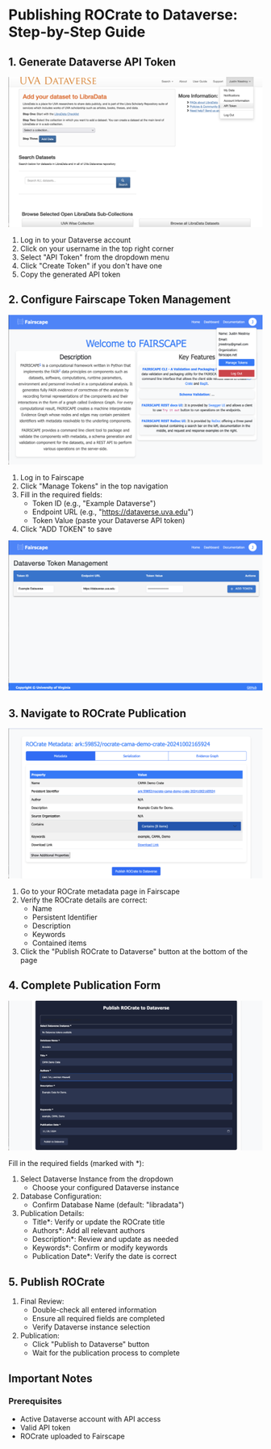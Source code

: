 # Publishing ROCrate to Dataverse: Step-by-Step Guide

## 1. Generate Dataverse API Token

![Step 1](../screenshots/pub1.png)

1. Log in to your Dataverse account
2. Click on your username in the top right corner
3. Select "API Token" from the dropdown menu
4. Click "Create Token" if you don't have one
5. Copy the generated API token

## 2. Configure Fairscape Token Management

![Step 2](../screenshots/pub2.png)

1. Log in to Fairscape
2. Click "Manage Tokens" in the top navigation
3. Fill in the required fields:
   - Token ID (e.g., "Example Dataverse")
   - Endpoint URL (e.g., "https://dataverse.uva.edu")
   - Token Value (paste your Dataverse API token)
4. Click "ADD TOKEN" to save

![Step 3](../screenshots/pub3.png)

## 3. Navigate to ROCrate Publication

![Step 4](../screenshots/pub4.png)

1. Go to your ROCrate metadata page in Fairscape
2. Verify the ROCrate details are correct:
   - Name
   - Persistent Identifier
   - Description
   - Keywords
   - Contained items
3. Click the "Publish ROCrate to Dataverse" button at the bottom of the page

## 4. Complete Publication Form

![Step 5](../screenshots/pub5.png)

Fill in the required fields (marked with \*):

1. Select Dataverse Instance from the dropdown
   - Choose your configured Dataverse instance
2. Database Configuration:
   - Confirm Database Name (default: "libradata")
3. Publication Details:
   - Title\*: Verify or update the ROCrate title
   - Authors\*: Add all relevant authors
   - Description\*: Review and update as needed
   - Keywords\*: Confirm or modify keywords
   - Publication Date\*: Verify the date is correct

## 5. Publish ROCrate

1. Final Review:
   - Double-check all entered information
   - Ensure all required fields are completed
   - Verify Dataverse instance selection
2. Publication:
   - Click "Publish to Dataverse" button
   - Wait for the publication process to complete

## Important Notes

### Prerequisites

- Active Dataverse account with API access
- Valid API token
- ROCrate uploaded to Fairscape
